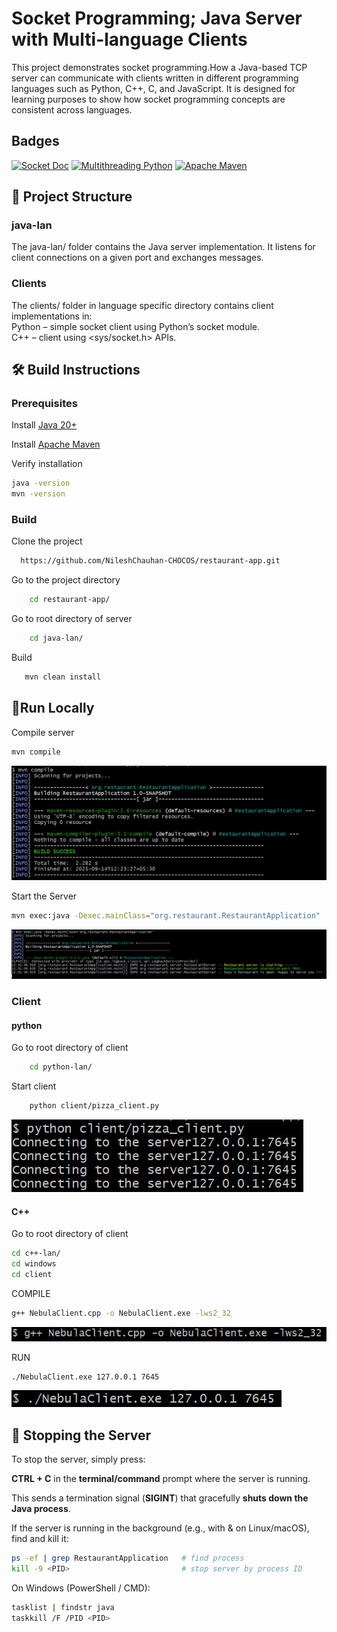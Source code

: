 # Socket Programming; Java Server with Multi-language Clients
This project demonstrates socket programming.How a Java-based TCP server can communicate with clients written in different programming languages such as Python, C++, C, and JavaScript.
It is designed for learning purposes to show how socket programming concepts are consistent across languages.

## Badges
[![Socket Doc](https://img.shields.io/badge/socket-documentation-blue?logo=python)](https://realpython.com/python-sockets/)
[![Multithreading Python](https://img.shields.io/badge/multithreading-documentation-blue?logo=python)](https://docs.python.org/3/library/threading.html)
[![Apache Maven](https://img.shields.io/badge/Apache%20Maven-docs-C71A36?logo=apachemaven&logoColor=white)](https://maven.apache.org/install.html)

## 📂 Project Structure
### java-lan
The java-lan/ folder contains the Java server implementation. It listens for client connections on a given port and exchanges messages.
### Clients
The clients/ folder in language specific directory contains client implementations in:<br>
Python – simple socket client using Python’s socket module.<br>
C++ – client using <sys/socket.h> APIs.


## 🛠 Build Instructions
### Prerequisites

Install [Java 20+](https://adoptium.net/)

Install [Apache Maven](https://maven.apache.org/install.html)

Verify installation
```bash
java -version
mvn -version
```
### Build
Clone the project

```bash
  https://github.com/NileshChauhan-CHOCOS/restaurant-app.git
```

Go to the project directory

```bash
    cd restaurant-app/
```
Go to root directory of server
```bash
    cd java-lan/
```
Build

```bash
   mvn clean install
```

## 🚀Run Locally
Compile server
```bash
mvn compile
```
<img src="docs/server_compile.jpg" alt="Server compile">

Start the Server
```bash
mvn exec:java -Dexec.mainClass="org.restaurant.RestaurantApplication"
```
<img src="docs/server_run.jpg" alt="Server running">

### Client
#### python
Go to root directory of client
```bash
    cd python-lan/
```
Start client
```bash
    python client/pizza_client.py
```
<img src="docs/python_clien_run.jpg" alt="Python client Running">

#### C++
Go to root directory of client
```bash
cd c++-lan/
cd windows
cd client
```
COMPILE
```bash
g++ NebulaClient.cpp -o NebulaClient.exe -lws2_32
```

<img src="docs/c++_win_compile.jpg" alt="C++ client compilation">

RUN
```bash
./NebulaClient.exe 127.0.0.1 7645
```
<img src="docs/c++_win_run.jpg" alt="C++ client running">


## 🛑 Stopping the Server
To stop the server, simply press:

**CTRL + C** in the **terminal/command** prompt where the server is running.

This sends a termination signal (**SIGINT**) that gracefully **shuts down the Java process**.

If the server is running in the background (e.g., with & on Linux/macOS), find and kill it:
```bash
ps -ef | grep RestaurantApplication   # find process
kill -9 <PID>                         # stop server by process ID
```
On Windows (PowerShell / CMD):
```bash
tasklist | findstr java
taskkill /F /PID <PID>
```


